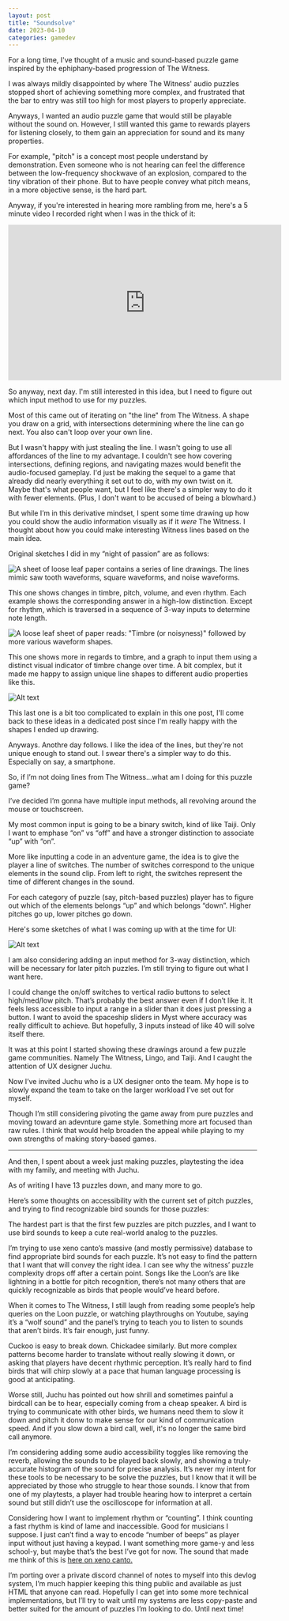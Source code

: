 ```yaml
---
layout: post
title: "Soundsolve"
date: 2023-04-10
categories: gamedev
---
```


For a long time, I've thought of a music and sound-based puzzle game inspired by the ephiphany-based progression of The Witness.

I was always mildly disappointed by where The Witness' audio puzzles stopped short of achieving something more complex, and frustrated that the bar to entry was still too high for most players to properly appreciate.

Anyways, I wanted an audio puzzle game that would still be playable without the sound on. However, I still wanted this game to rewards players for listening closely, to them gain an appreciation for sound and its many properties.

For example, "pitch" is a concept most people understand by demonstration. Even someone who is not hearing can feel the difference between the low-frequency shockwave of an explosion, compared to the tiny vibration of their phone. But to have people convey what pitch means, in a more objective sense, is the hard part.

Anyway, if you're interested in hearing more rambling from me, here's a 5 minute video I recorded right when I was in the thick of it:

<iframe width="553" height="315" src="https://www.youtube.com/embed/wWKtKtn_mWU" title="my audio jungle puzzle prompt" frameborder="0" allow="accelerometer; autoplay; clipboard-write; encrypted-media; gyroscope; picture-in-picture; web-share" allowfullscreen></iframe>

So anyway, next day. I'm still interested in this idea, but I need to figure out which input method to use for my puzzles.

Most of this came out of iterating on "the line" from The Witness. A shape you draw on a grid, with intersections determining where the line can go next. You also can't loop over your own line.

But I wasn't happy with just stealing the line. I wasn't going to use all affordances of the line to my advantage. I couldn't see how covering intersections, defining regions, and navigating mazes would benefit the audio-focused gameplay. I'd just be making the sequel to a game that already did nearly everything it set out to do, with my own twist on it. Maybe that's what people want, but I feel like there's a simpler way to do it with fewer elements. (Plus, I don't want to be accused of being a blowhard.)

But while I’m in this derivative mindset, I spent some time drawing up how you could show the audio information visually as if it <em>were</em> The Witness. I thought about how you could make interesting Witness lines based on the main idea.

Original sketches I did in my “night of passion” are as follows:

![A sheet of loose leaf paper contains a series of line drawings. The lines mimic saw tooth waveforms, square waveforms, and noise waveforms.](images/2023_04_triads_envelope_sketches.jpg)

This one shows changes in timbre, pitch, volume, and even rhythm. Each example shows the corresponding answer in a high-low distinction. Except for rhythm, which is traversed in a sequence of 3-way inputs to determine note length.

![A loose leaf sheet of paper reads: "Timbre (or noisyness)" followed by more various waveform shapes.](images/2023_04_timbre_sketches.jpg)

This one shows more in regards to timbre, and a graph to input them using a distinct visual indicator of timbre change over time. A bit complex, but it made me happy to assign unique line shapes to different audio properties like this.

![Alt text](2023_04_triad_type_sketches.jpg)

This last one is a bit too complicated to explain in this one post, I'll come back to these ideas in a dedicated post since I'm really happy with the shapes I ended up drawing.

Anyways. Anothre day follows. I like the idea of the lines, but they're not unique enough to stand out. I swear there's a simpler way to do this. Especially on say, a smartphone.

So, if I’m not doing lines from The Witness...what am I doing for this puzzle game?

I’ve decided I’m gonna have multiple input methods, all revolving around the mouse or touchscreen.

My most common input is going to be a binary switch, kind of like Taiji. Only I want to emphase “on” vs “off” and have a stronger distinction to associate “up” with “on”.

More like inputting a code in an adventure game, the idea is to give the player a line of switches. The number of switches correspond to the unique elements in the sound clip. From left to right, the switches represent the time of different changes in the sound.

For each category of puzzle (say, pitch-based puzzles) player has to figure out which of the elements belongs “up” and which belongs “down”. Higher pitches go up, lower pitches go down.

Here's some sketches of what I was coming up with at the time for UI:

![Alt text](images/2023_04_early_soundsolve_switch_drawings.jpg)

I am also considering adding an input method for 3-way distinction, which will be necessary for later pitch puzzles. I’m still trying to figure out what I want here.

I could change the on/off switches to vertical radio buttons to select high/med/low pitch. That’s probably the best answer even if I don’t like it. It feels less accessible to input a range in a slider than it does just pressing a button. I want to avoid the spaceship sliders in Myst where accuracy was really difficult to achieve. But hopefully, 3 inputs instead of like 40 will solve itself there.

It was at this point I started showing these drawings around a few puzzle game communities. Namely The Witness, Lingo, and Taiji. And I caught the attention of UX designer Juchu.

Now I’ve invited Juchu who is a UX designer onto the team. My hope is to slowly expand the team to take on the larger workload I’ve set out for myself.

Though I’m still considering pivoting the game away from pure puzzles and moving toward an adevnture game style. Something more art focused than raw rules. I think that would help broaden the appeal while playing to my own strengths of making story-based games.

---

And then, I spent about a week just making puzzles, playtesting the idea with my family, and meeting with Juchu.

As of writing I have 13 puzzles down, and many more to go.

Here’s some thoughts on accessibility with the current set of pitch puzzles, and trying to find recognizable bird sounds for those puzzles:

The hardest part is that the first few puzzles are pitch puzzles, and I want to use bird sounds to keep a cute real-world analog to the puzzles.

I’m trying to use xeno canto’s massive (and mostly permissive) database to find appropriate bird sounds for each puzzle. It’s not easy to find the pattern that I want that will convey the right idea. I can see why the witness’ puzzle complexity drops off after a certain point. Songs like the Loon’s are like lightning in a bottle for pitch recognition, there’s not many others that are quickly recognizable as birds that people would’ve heard before.

When it comes to The Witness, I still laugh from reading some people’s help queries on the Loon puzzle, or watching playthroughs on Youtube, saying it’s a “wolf sound” and the panel’s trying to teach you to listen to sounds that aren’t birds. It’s fair enough, just funny.

Cuckoo is easy to break down. Chickadee similarly. But more complex patterns become harder to translate without really slowing it down, or asking that players have decent rhythmic perception. It’s really hard to find birds that will chirp slowly at a pace that human language processing is good at anticipating.

Worse still, Juchu has pointed out how shrill and sometimes painful a birdcall can be to hear, especially coming from a cheap speaker. A bird is trying to communicate with other birds, we humans need them to slow it down and pitch it donw to make sense for our kind of communication speed. And if you slow down a bird call, well, it's no longer the same bird call anymore.

I’m considering adding some audio accessibility toggles like removing the reverb, allowing the sounds to be played back slowly, and showing a truly-accurate histogram of the sound for precise analysis. It’s never my intent for these tools to be necessary to be solve the puzzles, but I know that it will be appreciated by those who struggle to hear those sounds. I know that from one of my playtests, a player had trouble hearing how to interpret a certain sound but still didn’t use the oscilloscope for information at all.

Considering how I want to implement rhythm or “counting”. I think counting a fast rhythm is kind of lame and inaccessible. Good for musicians I suppose. I just can’t find a way to encode “number of beeps” as player input without just having a keypad. I want something more game-y and less school-y, but maybe that’s the best I’ve got for now. The sound that made me think of this is [here on xeno canto.](https://xeno-canto.org/719869)

I’m porting over a private discord channel of notes to myself into this devlog system, I’m much happier keeping this thing public and available as just HTML that anyone can read. Hopefully I can get into some more technical implementations, but I’ll try to wait until my systems are less copy-paste and better suited for the amount of puzzles I’m looking to do. Until next time!

<!-- %enddocs -->
